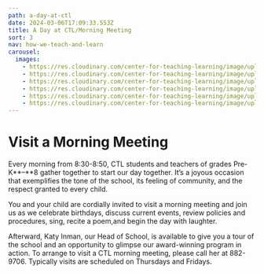 ```yaml
---
path: a-day-at-ctl
date: 2024-03-06T17:09:33.553Z
title: A Day at CTL/Morning Meeting
sort: 3
nav: how-we-teach-and-learn
carousel:
  images:
    - https://res.cloudinary.com/center-for-teaching-learning/image/upload/v1665750442/unnamed-27_mzkihi.jpg
    - https://res.cloudinary.com/center-for-teaching-learning/image/upload/v1665750443/unnamed-129_q3phlw.jpg
    - https://res.cloudinary.com/center-for-teaching-learning/image/upload/v1665750441/unnamed-50_wmyvre.jpg
    - https://res.cloudinary.com/center-for-teaching-learning/image/upload/v1665750440/unnamed-25_yci7vn.jpg
    - https://res.cloudinary.com/center-for-teaching-learning/image/upload/v1665750440/unnamed-5_g7npgq.jpg
    - https://res.cloudinary.com/center-for-teaching-learning/image/upload/v1665750442/unnamed-107_pr79tb.jpg
---
```

# Visit a Morning Meeting

Every morning from 8:30-8:50, CTL students and teachers of grades Pre-K**–**8 gather together to start our day together. It’s a joyous occasion that exemplifies the tone of the school, its feeling of community, and the respect granted to every child.

You and your child are cordially invited to visit a morning meeting and join us as we celebrate birthdays, discuss current events, review policies and procedures, sing, recite a poem,and begin the day with laughter.

Afterward, Katy Inman, our Head of School, is available to give you a tour of the school and an opportunity to glimpse our award-winning program in action. To arrange to visit a CTL morning meeting, please call her at 882-9706. Typically visits are scheduled on Thursdays and Fridays.